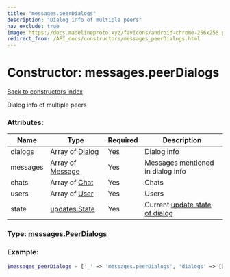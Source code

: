 ```yaml
---
title: "messages.peerDialogs"
description: "Dialog info of multiple peers"
nav_exclude: true
image: https://docs.madelineproto.xyz/favicons/android-chrome-256x256.png
redirect_from: /API_docs/constructors/messages_peerDialogs.html
---
```

# Constructor: messages.peerDialogs  
[Back to constructors index](/API_docs/constructors/index.md)



Dialog info of multiple peers

### Attributes:

| Name     |    Type       | Required | Description |
|----------|---------------|----------|-------------|
|dialogs|Array of [Dialog](/API_docs/types/Dialog.md) | Yes|Dialog info|
|messages|Array of [Message](/API_docs/types/Message.md) | Yes|Messages mentioned in dialog info|
|chats|Array of [Chat](/API_docs/types/Chat.md) | Yes|Chats|
|users|Array of [User](/API_docs/types/User.md) | Yes|Users|
|state|[updates.State](/API_docs/constructors/updates.State.md) | Yes|Current [update state of dialog](https://core.telegram.org/api/updates)|



### Type: [messages.PeerDialogs](/API_docs/types/messages.PeerDialogs.md)


### Example:

```php
$messages_peerDialogs = ['_' => 'messages.peerDialogs', 'dialogs' => [Dialog, Dialog], 'messages' => [Message, Message], 'chats' => [Chat, Chat], 'users' => [User, User], 'state' => updates.State];
```  
